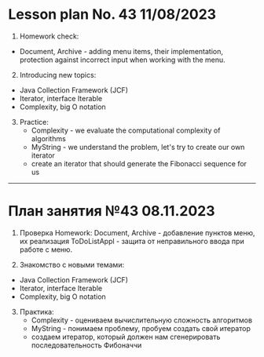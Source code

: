 # Lesson plan No. 43 11/08/2023

1. Homework check:
- Document, Archive - adding menu items, their implementation, protection against incorrect input
  when working with the menu.

2. Introducing new topics:
- Java Collection Framework (JCF)
- Iterator, interface Iterable<E>
- Complexity, big O notation

3. Practice:
   - Complexity - we evaluate the computational complexity of algorithms
   - MyString - we understand the problem, let's try to create our own iterator
   - create an iterator that should generate the Fibonacci sequence for us


___________________________________________

# План занятия №43 08.11.2023

1. Проверка Homework:
Document, Archive - добавление пунктов меню, их реализация
ToDoListAppl - защита от неправильного ввода при работе с меню.

2. Знакомство с новыми темами:
- Java Collection Framework (JCF)
- Iterator, interface Iterable<E>
- Complexity, big O notation

3. Практика:
   - Complexity - оцениваем вычислительную сложность алгоритмов
   - MyString - понимаем проблему, пробуем создать свой итератор
   - создаем итератор, который должен нам сгенерировать последовательность Фибоначчи